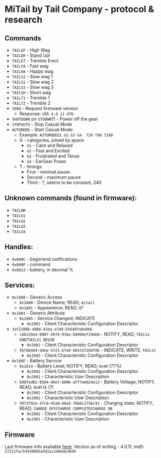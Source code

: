 # MiTail by Tail Company - protocol & research
## Commands
- `TAILEP` - High Wag
- `TAILER` - Stand Up!
- `TAILET` - Tremble Erect
- `TAILFA` - Fast wag
- `TAILHA` - Happy wag
- `TAILS1` - Slow wag 1
- `TAILS2` - Slow wag 2
- `TAILS3` - Slow wag 3
- `TAILSH` - Short wag
- `TAILT1` - Tremble 1
- `TAILT2` - Tremble 2
- `VERA` - Request firmware version
    - Response: `VER 4.0.11 GT0`
- `SHUTDOWN` (or `UTDOWN`?) - Power off the gear
- `STOPAUTO` - Stop Casual Mode
- `AUTOMODE` - Start Casual Mode:
    - Example: `AUTOMODEG1 G2 G3 G4  T29 T98 T240`
    - G - categories, joined by space
        - `G1` - Calm and Relaxed
        - `G2` - Fast and Excited
        - `G3` - Frustrated and Tense
        - `G4` - EarGear Poses
    - T - timings
        - First - minimal pause
        - Second - maximum pause
        - Third - ?, seems to be constant, 240

## Unknown commands (found in firmware):
- `TAILHM`
- `TAILU1`
- `TAILU2`
- `TAILU3`
- `TAILU4`

## Handles:
- `0x000C` - begin/end notifications
- `0x000F` - command
- `0x0013` - battery, in decimal %

## Services:
- `0x1800` - Generic Access
    - `0x2A00` - Device Name; READ; `mitail`
    - `0x2A01` - Appearence; READ; `0`?
- `0x1801` - Generic Attribute
    - `0x2A05` - Service Changed; INDICATE
        - `0x2902` - Client Characteristic Configuration Descriptor
- `3af2108b-d066-42da-a7d4-55648fa0a9b6`
    - `c6612b64-0087-4974-939e-68968ef294b0` - NOTIFY, READ; `TAILS1 END`/`TAILS1 BEGIN`
        - `0x2902` - Client Characteristic Configuration Descriptor
    - `5bfd6484-ddee-4723-bfe6-b653372bbfd6` - INDICATE, WRITE; `TAILS1`
        - `0x2902` - Client Characteristic Configuration Descriptor
- `0x180F` - Battery Service
    - `0x2A19` - Battery Level; NOTIFY, READ; `0x4D` (77%)
        - `0x2902` - Client Characteristic Configuration Descriptor
        - `0x2901` - Characteristic User Description
    - `b08fed02-0584-40ef-b006-aff7e0d24e13` - Battery Voltage; NOTIFY, READ; `0x8F1E` (?)
        - `0x2902` - Client Characteristic Configuration Descriptor
        - `0x2901` - Characteristic User Description
    - `5073792e-4fc0-45a0-b0a5-78b6c1756c91` - Charging state; NOTIFY, READ; `CHARGE OFF`/`CHARGE COMPLETE`/`CHARGE ON`
        - `0x2902` - Client Characteristic Configuration Descriptor
        - `0x2901` - Characteristic User Description

## Firmware
Last firmware info available [here](https://thetailcompany.com/fw/mitail).
Version as of writing - 4.0.11, md5: `27311fac5443d865a5d2ac2db6de38db`
